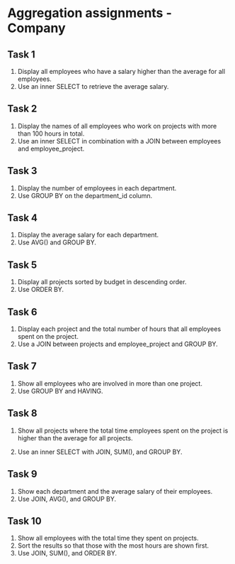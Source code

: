 # Aggregation assignments - Company
## Task 1
1. Display all employees who have a salary higher than the average for all employees.
2. Use an inner SELECT to retrieve the average salary.

## Task 2
1. Display the names of all employees who work on projects with more than 100 hours in total.
2. Use an inner SELECT in combination with a JOIN between employees and employee_project.

## Task 3
1. Display the number of employees in each department.
2. Use GROUP BY on the department_id column.

## Task 4
1. Display the average salary for each department.
2. Use AVG() and GROUP BY.

## Task 5
1. Display all projects sorted by budget in descending order.
2. Use ORDER BY.

## Task 6
1. Display each project and the total number of hours that all employees spent on the project.
2. Use a JOIN between projects and employee_project and GROUP BY.

## Task 7
1. Show all employees who are involved in more than one project.
2. Use GROUP BY and HAVING.

## Task 8
1. Show all projects where the total time employees spent on the project is higher than
the average for all projects.

2. Use an inner SELECT with JOIN, SUM(), and GROUP BY.
## Task 9
1. Show each department and the average salary of their employees.
2. Use JOIN, AVG(), and GROUP BY.

## Task 10
1. Show all employees with the total time they spent on projects.
2. Sort the results so that those with the most hours are shown first.
3. Use JOIN, SUM(), and ORDER BY.
